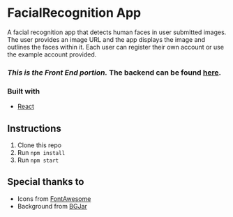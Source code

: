 # FacialRecognition App
A facial recognition app that detects human faces in user submitted images. The user provides an image URL and the app displays the image and outlines the faces within it. Each user can register their own account or use the example account provided.

### ***This is the Front End portion.*** The backend can be found [here](https://github.com/stpodlogar/facial-recognition-api).

### Built with
  - [React](https://reactjs.org/)

## Instructions
1. Clone this repo
2. Run `npm install`
3. Run `npm start`

## Special thanks to
  - Icons from [FontAwesome](https://fontawesome.com/)
  - Background from [BGJar](https://bgjar.com/)

